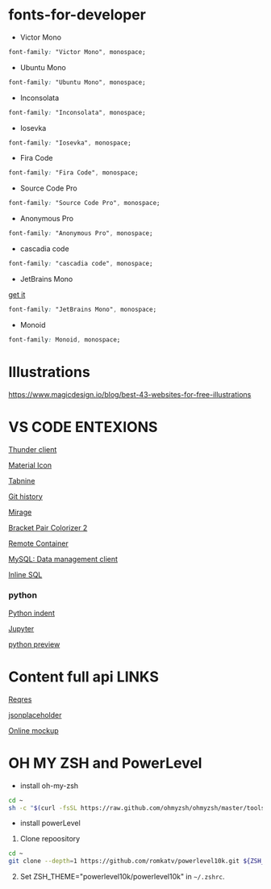 # fonts-for-developer

- Victor Mono

```css
font-family: "Victor Mono", monospace;
```

- Ubuntu Mono

```css
font-family: "Ubuntu Mono", monospace;
```

- Inconsolata

```css
font-family: "Inconsolata", monospace;
```

- Iosevka

```css
font-family: "Iosevka", monospace;
```

- Fira Code

```css
font-family: "Fira Code", monospace;
```

- Source Code Pro

```css
font-family: "Source Code Pro", monospace;
```

- Anonymous Pro

```css
font-family: "Anonymous Pro", monospace;
```

- cascadia code

```css
font-family: "cascadia code", monospace;
```

- JetBrains Mono

[get it](https://www.jetbrains.com/lp/mono/)

```css
font-family: "JetBrains Mono", monospace;
```

- Monoid

```css
font-family: Monoid, monospace;
```


# Illustrations 
https://www.magicdesign.io/blog/best-43-websites-for-free-illustrations


# VS CODE ENTEXIONS

[Thunder client](https://marketplace.visualstudio.com/items?itemName=rangav.vscode-thunder-client)

[Material Icon](https://marketplace.visualstudio.com/items?itemName=PKief.material-icon-theme)

[Tabnine](https://marketplace.visualstudio.com/items?itemName=TabNine.tabnine-vscode)

[Git history](https://marketplace.visualstudio.com/items?itemName=donjayamanne.githistory)

[Mirage](https://marketplace.visualstudio.com/items?itemName=tristanremy.mirage)

[Bracket Pair Colorizer 2](https://marketplace.visualstudio.com/items?itemName=CoenraadS.bracket-pair-colorizer-2)

[Remote Container](https://marketplace.visualstudio.com/items?itemName=ms-vscode-remote.remote-containers)

[MySQL: Data management client](https://marketplace.visualstudio.com/items?itemName=cweijan.vscode-mysql-client2)

[Inline SQL](https://marketplace.visualstudio.com/items?itemName=qufiwefefwoyn.inline-sql-syntax)

### python
[Python indent](https://marketplace.visualstudio.com/items?itemName=KevinRose.vsc-python-indent&ssr=true)

[Jupyter](https://marketplace.visualstudio.com/items?itemName=ms-toolsai.jupyter)

[python preview](https://marketplace.visualstudio.com/items?itemName=dongli.python-preview)


# Content full api LINKS

[Reqres](https://reqres.in/)

[jsonplaceholder](https://jsonplaceholder.typicode.com/)

[Online mockup](https://app.moqups.com)

# OH MY ZSH and PowerLevel

- install oh-my-zsh

```bash
cd ~
sh -c "$(curl -fsSL https://raw.github.com/ohmyzsh/ohmyzsh/master/tools/install.sh)"
```

- install powerLevel

1. Clone repoository

```bash
cd ~
git clone --depth=1 https://github.com/romkatv/powerlevel10k.git ${ZSH_CUSTOM:-$HOME/.oh-my-zsh/custom}/themes/powerlevel10k
```

2. Set ZSH_THEME="powerlevel10k/powerlevel10k" in `~/.zshrc`.
